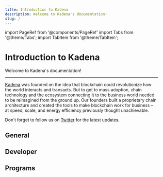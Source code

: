```yaml
---
title: Introduction to Kadena
description: Welcome to Kadena's documentation!
slug: /
---
```


import PageRef from '@components/PageRef'
import Tabs from '@theme/Tabs';
import TabItem from '@theme/TabItem';

# Introduction to Kadena

Welcome to Kadena's documentation!

---

[Kadena](https://www.kadena.io) was founded on the idea that blockchain could revolutionize how the world interacts and transacts. But to get to mass adoption, chain technology and the ecosystem connecting it to the business world needed to be reimagined from the ground up. Our founders built a proprietary chain architecture and created the tools to make blockchain work for business – at speed, scale, and energy efficiency previously thought unachievable.&#x20;

Don't forget to follow us on [Twitter](https://twitter.com/kadena_io) for the latest updates.&#x20;

## General

<PageRef url="basics/overview" pageName="Overview of Kadena" />
<PageRef url="basics/kda/kda" pageName="Manage your KDA" />
<PageRef url="basics/whitepapers/overview" pageName="Whitepapers" />
<PageRef url="contribute/node/overview" pageName="Contribute to the Network" />

## Developer

<PageRef url="build/resources/pact-resources" pageName="Pact language resources" />
<PageRef url="build/resources/useful-tools" pageName="Useful tools" />
<PageRef url="basics/quickstart" pageName="Quickstart" />
<PageRef url="/learn-pact/intro" pageName="Pact developer tutorials" />

## Programs

<PageRef url="contribute/ambassadors/overview" pageName="Ambassador program" />
<PageRef url="build/resources/developer-program" pageName="Developer program" />
<PageRef url="build/resources/technical-grants" pageName="Technical Grants" />
